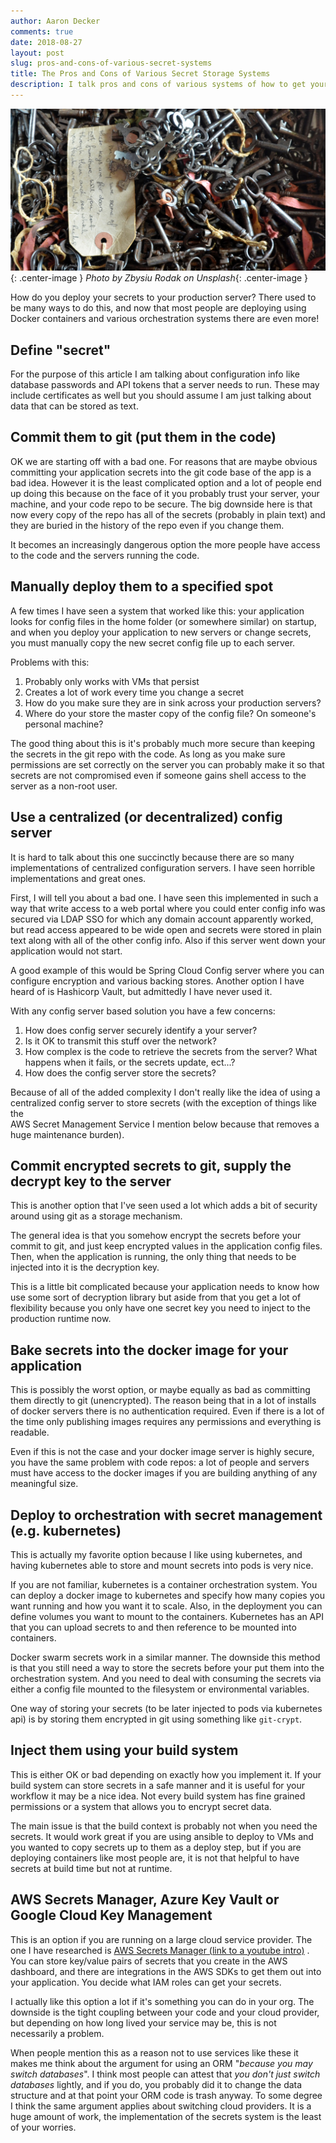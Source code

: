```yaml
---
author: Aaron Decker
comments: true
date: 2018-08-27
layout: post
slug: pros-and-cons-of-various-secret-systems
title: The Pros and Cons of Various Secret Storage Systems
description: I talk pros and cons of various systems of how to get your secrets deployed to prod running your server!
---
```


![Photo by Zbysiu Rodak on Unsplash](/images/blog/rodack-unsplash.jpg){: .center-image }
_Photo by Zbysiu Rodak on Unsplash_{: .center-image }

How do you deploy your secrets to your production server? There used to be many
ways to do this, and now that most people are deploying using Docker containers
and various orchestration systems there are even more!

## Define "secret"

For the purpose of this article I am talking about configuration info like database
passwords and API tokens that a server needs to run.
These may include certificates as well but you should assume
I am just talking about data that can be stored as text.


## Commit them to git (put them in the code)

OK we are starting off with a bad one.
For reasons that are maybe obvious committing your application secrets into the
git code base of the app is a bad idea. However it is the least complicated option
and a lot of people end up doing this because on the face of it you probably trust your
server, your machine, and your code repo to be secure. The big downside here is that now
every copy of the repo has all of the secrets (probably in plain text) and they
are buried in the history of the repo even if you change them.

It becomes an increasingly dangerous option the more people have access
to the code and the servers running the code.


## Manually deploy them to a specified spot

A few times I have seen a system that worked like this: your application looks for
config files in the home folder (or somewhere similar) on startup, and
when you deploy your application to new servers or change secrets, you must
manually copy the new secret config file up to each server.

Problems with this:
 1. Probably only works with VMs that persist
 2. Creates a lot of work every time you change a secret
 3. How do you make sure they are in sink across your production servers?
 4. Where do your store the master copy of the config file? On someone's personal machine?

The good thing about this is it's probably much more secure than keeping
the secrets in the git repo with the code. As long as you make sure permissions
are set correctly on the server you can probably make it so that secrets are not
compromised even if someone gains shell access to the server as a non-root user.


## Use a centralized (or decentralized) config server

It is hard to talk about this one succinctly because there are so many implementations
of centralized configuration servers. I have seen horrible implementations and great
ones.

First, I will tell you about a bad one. I have seen this implemented in such
a way that write access to a web portal where you could enter config info
was secured via LDAP SSO for which any domain account apparently worked, but read access
appeared to be wide open and secrets were stored in plain text along with all of the
other config info. Also if this server went down your application would not start.

A good example of this would be Spring Cloud Config server where you can configure
encryption and various backing stores. Another option I have heard of is
Hashicorp Vault, but admittedly I have never used it.

With any config server based solution you have a few concerns:
 1. How does config server securely identify a your server?
 2. Is it OK to transmit this stuff over the network?
 3. How complex is the code to retrieve the secrets from the server? What happens when it fails, or the secrets update, ect...?
 4. How does the config server store the secrets?

Because of all of the added complexity I don't really like the idea of using a centralized
config server to store secrets (with the exception of things like the  
AWS Secret Management Service I mention below because that removes a huge maintenance
burden).


## Commit encrypted secrets to git, supply the decrypt key to the server

This is another option that I've seen used a lot which adds a bit of security
around using git as a storage mechanism.

The general idea is that you somehow encrypt the secrets before your commit to git,
and just keep encrypted values in the application config files. Then, when the application
is running, the only thing that needs to be injected into it is the decryption key.

This is a little bit complicated because your application needs to know how use
some sort of decryption library but aside from that you get a lot of flexibility
because you only have one secret key you need to inject to the production runtime now.


## Bake secrets into the docker image for your application

This is possibly the worst option, or maybe equally as bad as committing them
directly to git (unencrypted). The reason being that in a lot of installs of
docker servers there is no authentication required. Even if there is a lot of the time
only publishing images requires any permissions and everything is readable.

Even if this is not the case and your docker image server is highly secure,
you have the same problem with code repos: a lot of people and servers must
have access to the docker
images if you are building anything of any meaningful size.


## Deploy to orchestration with secret management (e.g. kubernetes)

This is actually my favorite option because I like using kubernetes, and having
kubernetes able to store and mount secrets into pods is very nice.

If you are not familiar, kubernetes is a container orchestration system. You
can deploy a docker image to kubernetes and specify how many copies you want
running and how you want it to scale. Also, in the deployment you can define
volumes you want to mount to the containers. Kubernetes has an API that you can
upload secrets to and then reference to be mounted into containers.

Docker swarm secrets work in a similar manner. The downside this method
is that you still need a way to store
the secrets before your put them into the orchestration system. And you
need to deal with consuming the secrets via either a config file
mounted to the filesystem or environmental variables.

One way of storing your secrets (to be later injected to pods via kubernetes api)
is by storing them encrypted in git using something like ```git-crypt```.


## Inject them using your build system

This is either OK or bad depending on exactly how you implement it. If your build
system can store secrets in a safe manner and it is useful for your workflow it may be a
nice idea. Not every build system has fine grained permissions or a system that allows
you to encrypt secret data.

The main issue is that the build context is probably not when you need the secrets. It
would work great if you are using ansible to deploy to VMs and you wanted to copy secrets up
to them as a deploy step, but if you are deploying containers like most people are, it is not that helpful
to have secrets at build time but not at runtime.


## AWS Secrets Manager, Azure Key Vault or Google Cloud Key Management

This is an option if you are running on a large cloud service provider. The one
I have researched is [AWS Secrets Manager (link to a youtube intro)](https://www.youtube.com/watch?v=Y3Gn_iP3FlE)
. You can store key/value pairs of secrets that you create in the AWS dashboard, and
there are integrations in the AWS SDKs to get them out into your application. You
decide what IAM roles can get your secrets.

I actually like this option a lot if it's something you can do in your org. The downside
is the tight coupling between your code and your cloud provider, but depending on how long
lived your service may be, this is not necessarily a problem.

When people mention this as a reason not to use services like these
it makes me think about the argument for using an ORM "_because you may switch
databases_". I think most people can attest that _you don't just switch databases_ lightly,
and if you do, you probably did it to change the data structure and at that point
your ORM code is trash anyway. To some degree I think the same argument applies about
switching cloud providers. It is a huge amount of work, the implementation of the
secrets system is the least of your worries.
